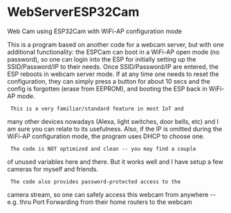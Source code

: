 # WebServerESP32Cam
Web Cam using ESP32Cam with WiFi-AP configuration mode

This is a program based on another code for a webcam server,
but with one additional functionality: the ESPCam can boot in
a WiFi-AP open mode (no password), so one can login into the ESP
for initially setting up the SSID/Password/IP to their needs. 
Once SSID/Password/IP are entered, the ESP reboots in webcam
server mode. If at any time one needs to reset the configuration,
they can simply press a button for about 10 secs and the config
is forgotten (erase from EEPROM), and booting the ESP back in
WiFi-AP mode. 

     This is a very familiar/standard feature in most IoT and
many other devices nowadays (Alexa, light switches, door bells,
etc) and I am sure you can relate to its usefulness.  Also, if
the IP is omitted during the WiFi-AP configuration mode, the
program uses DHCP to choose one.

     The code is NOT optimized and clean -- you may find a couple
of unused variables here and there.  But it works well and I have
setup a few cameras for myself and friends.

     The code also provides password-protected access to the
camera stream, so one can safely access this webcam from anywhere
-- e.g. thru Port Forwarding from their home routers to the webcam

